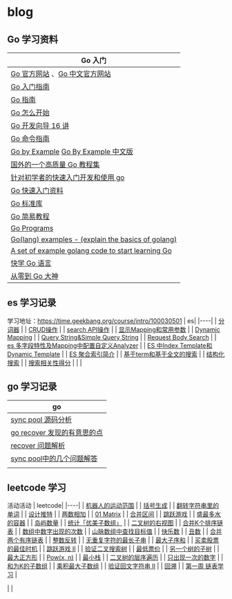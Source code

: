 # blog
## Go 学习资料

| Go 入门|
|----|
| [Go 官方网站](https://golang.org/) 、[Go 中文官方网站](https://go-zh.org/) |
| [Go 入门指南](https://github.com/Unknwon/the-way-to-go_ZH_CN) |
| [Go 指南](https://tour.go-zh.org/) |
| [Go 怎么开始](https://github.com/alco/gostart) |
| [Go 开发向导 16 讲](https://github.com/hacking-code/golang-tutorials) |
| [Go 命令指南](https://github.com/hyper0x/go_command_tutorial) |
| [Go by Example](https://gobyexample.com/) [Go By Example 中文版](https://github.com/xg-wang/gobyexample) |
| [国外的一个高质量 Go 教程集](https://golangbot.com/learn-golang-series/) |
| [针对初学者的快速入门开发和使用 go](https://github.com/KeKe-Li/For-learning-Go-Tutorial) |
| [Go 快速入门资料](https://devhints.io/go) |
| [Go 标准库](https://medium.com/golangspec) |
| [Go 简易教程](https://github.com/songleo/the-little-go-book_ZH_CN) |
| [Go Programs](http://www.golangprograms.com/) |
| [Go(lang) examples - (explain the basics of golang)](https://github.com/SimonWaldherr/golang-examples) |
| [A set of example golang code to start learning Go](https://github.com/mkaz/working-with-go) |
| [快学 Go 语言](https://zhuanlan.zhihu.com/quickgo) |
| [从零到 Go 大神](https://medium.freecodecamp.org/learning-go-from-zero-to-hero-d2a3223b3d86) |

## es 学习记录
学习地址：https://time.geekbang.org/course/intro/100030501
| es|
|----|
| [分词器](https://www.jianshu.com/p/b7613840e3b8) |
| [CRUD操作](https://www.jianshu.com/p/9d308d5880e7) |
| [search API操作](https://www.jianshu.com/p/72ee5352fba7) |
| [显示Mapping和常用参数](https://www.jianshu.com/p/33ef8c54f10a) |
| [Dynamic Mapping](https://www.jianshu.com/p/01d0f4da71bc) |
| [Query String&Simple Query String](https://www.jianshu.com/p/c30b73f8ecee) |
| [Request Body Search](https://www.jianshu.com/p/b77eff10b551) |
| [es 多字段特性及Mapping中配置自定义Analyzer](https://www.jianshu.com/p/9fc4b1206b0f) |
| [ES 中Index Template和Dynamic Template](https://www.jianshu.com/p/3c69eaaefb7b) |
| [ES 聚合索引简介](https://www.jianshu.com/p/304df9602c29) |
| [基于term和基于全文的搜索](https://www.jianshu.com/p/23551499e766) |
| [结构化搜索](https://www.jianshu.com/p/b90f720e1061) |
| [搜索相关性得分](https://www.jianshu.com/p/67f6050c20dd) |
|  |


## go 学习记录

| go|
|----|
| [sync pool 源码分析 ](https://www.jianshu.com/p/5afa38b42ce2) |
| [go recover 发现的有意思的点 ](https://www.jianshu.com/p/508abc0a0fae) |
| [recover 问题解析 ](https://www.jianshu.com/p/16443e6e272f) |
| [sync pool中的几个问题解答 ](https://www.jianshu.com/p/775fe8e4cf2c) |
|  |


## leetcode 学习
活动活动
| leetcode|
|----|
| [机器人的运动范围](https://www.jianshu.com/p/0518891503b7/) |
| [括号生成](https://www.jianshu.com/p/86fb6b80fa1b) |
| [ 翻转字符串里的单词](https://www.jianshu.com/p/4137780c2c70) |
| [ 设计推特](https://www.jianshu.com/p/9314b675819a) |
| [ 两数相加](https://www.jianshu.com/p/b31585e61781) |
| [ 01 Matrix](https://www.jianshu.com/p/132d91c313cd) |
| [ 合并区间](https://www.jianshu.com/p/d79674d60c91) |
| [跳跃游戏](https://www.jianshu.com/p/7d259af3042e) |
| [盛最多水的容器](https://www.jianshu.com/p/b47a1703eac3) |
| [岛屿数量](https://www.jianshu.com/p/25f1a206a7fe) |
| [统计「优美子数组」](https://www.jianshu.com/p/5a9c70bac71c) |
| [二叉树的右视图](https://www.jianshu.com/p/9345fca3a400) |
| [合并K个排序链表](https://www.jianshu.com/p/a6a9f9277da0) |
| [数组中数字出现的次数](https://www.jianshu.com/p/dab1cb393fa8) |
| [山脉数组中查找目标值](https://www.jianshu.com/p/231146d68d98) |
| [快乐数](https://www.jianshu.com/p/3e57950f0218) |
| [丑数](https://www.jianshu.com/p/aee516bd07ab) |
| [合并两个有序链表](https://www.jianshu.com/p/53a1f9e6e92f) |
| [整数反转](https://www.jianshu.com/p/94476a685e65) |
| [无重复字符的最长子串](https://www.jianshu.com/p/f51b71e2c282) |
| [最大子序和](https://www.jianshu.com/p/8ad641d92faf) |
| [买卖股票的最佳时机](https://www.jianshu.com/p/58ab003478fe) |
| [跳跃游戏 II](https://www.jianshu.com/p/4a0d5175d731) |
| [验证二叉搜索树](https://www.jianshu.com/p/491cec184bea) |
| [最低票价](https://www.jianshu.com/p/7c20fbfa6240) |
| [另一个树的子树](https://www.jianshu.com/p/9d08998e840e) |
| [最大正方形](https://www.jianshu.com/p/958988b3179b) |
| [Pow(x, n)](https://www.jianshu.com/p/9aeaa4e1a0ca) |
| [最小栈](https://www.jianshu.com/p/687b9a4c2a4c) |
| [二叉树的层序遍历](https://www.jianshu.com/p/4d8c8bf3148d) |
| [只出现一次的数字](https://www.jianshu.com/p/9bef39acea07) |
| [和为K的子数组](https://www.jianshu.com/p/06385131b57c) |
| [乘积最大子数组](https://www.jianshu.com/p/d14b0fa7bcb8) |
| [验证回文字符串 Ⅱ](https://www.jianshu.com/p/f61455b9ad96) |
| [回溯](https://www.jianshu.com/p/4f62acd34f53) |
| [第一周 链表学习](https://www.jianshu.com/p/6050750b0430) |

|  |

